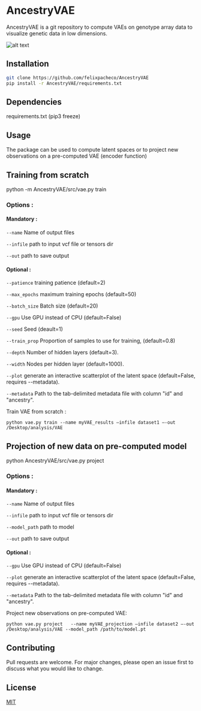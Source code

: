 # AncestryVAE

AncestryVAE is a git repository to compute VAEs on genotype array data to visualize genetic data in low dimensions.

![alt text]([https://github.com/felixpacheco/AncestryVAE/docs/main/VAE_workflow.png](https://github.com/felixpacheco/AncestryVAE/blob/main/docs/VAE_workflow.png))


## Installation

```bash
git clone https://github.com/felixpacheco/AncestryVAE
pip install -r AncestryVAE/requirements.txt
```
## Dependencies 
  requirements.txt (pip3 freeze)
  
## Usage

The package can be used to compute latent spaces or to project new observations on a pre-computed VAE (encoder function)

## Training from scratch

python -m AncestryVAE/src/vae.py train

### Options :

  #### Mandatory :
  
  ``--name``  Name of output files

  ``--infile`` path to input vcf file or tensors dir

  ``--out`` path to save output
  
  #### Optional :
  
  ``--patience`` training patience (default=2)

  ``--max_epochs`` maximum training epochs (default=50)

  ``--batch_size`` Batch size (default=20)
  
  ``--gpu`` Use GPU instead of CPU (default=False)
  
  ``--seed`` Seed (deault=1)
  
  ``--train_prop`` Proportion of samples to use for training, (default=0.8)
    
  ``--depth`` Number of hidden layers (default=3).
  
  ``--width`` Nodes per hidden layer (default=1000).
  
  ``--plot`` generate an interactive scatterplot of the latent space (default=False, requires --metadata).

  ``--metadata`` Path to the tab-delimited metadata file with column "id" and "ancestry".
  
Train VAE from scratch :
```
python vae.py train --name myVAE_results —infile dataset1 —-out /Desktop/analysis/VAE
```

## Projection of new data on pre-computed model

python AncestryVAE/src/vae.py project

### Options :

  #### Mandatory :
  
  ``--name``  Name of output files

  ``--infile`` path to input vcf file or tensors dir
   
  ``--model_path`` path to model

  ``--out`` path to save output
  
  
  #### Optional :
  
  ``--gpu`` Use GPU instead of CPU (default=False)
  
  ``--plot`` generate an interactive scatterplot of the latent space (default=False, requires --metadata).

  ``--metadata`` Path to the tab-delimited metadata file with column "id" and "ancestry".


Project new observations on pre-computed VAE:
```
python vae.py project   --name myVAE_projection —infile dataset2 —-out /Desktop/analysis/VAE --model_path /path/to/model.pt
```

## Contributing
Pull requests are welcome. For major changes, please open an issue first to discuss what you would like to change.

## License
[MIT](https://choosealicense.com/licenses/mit/)
